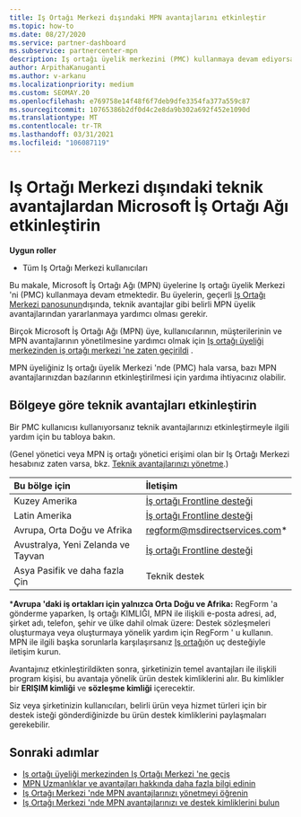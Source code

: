 ```yaml
---
title: Iş Ortağı Merkezi dışındaki MPN avantajlarını etkinleştir
ms.topic: how-to
ms.date: 08/27/2020
ms.service: partner-dashboard
ms.subservice: partnercenter-mpn
description: Iş ortağı üyelik merkezini (PMC) kullanmaya devam ediyorsanız, MPN teknik destek avantajlarınızı etkinleştirmeye ve size destek kimlikleri sunabilmeniz için kiminle iletişim kuracağınızı öğrenin.
author: ArpithaKanuganti
ms.author: v-arkanu
ms.localizationpriority: medium
ms.custom: SEOMAY.20
ms.openlocfilehash: e769758e14f48f6f7deb9dfe3354fa377a559c87
ms.sourcegitcommit: 10765386b2df0d4c2e8da9b302a692f452e1090d
ms.translationtype: MT
ms.contentlocale: tr-TR
ms.lasthandoff: 03/31/2021
ms.locfileid: "106087119"
---
```

# <a name="activate-microsoft-partner-network-technical-benefits-outside-of-partner-center"></a>Iş Ortağı Merkezi dışındaki teknik avantajlardan Microsoft İş Ortağı Ağı etkinleştirin


**Uygun roller**

- Tüm Iş Ortağı Merkezi kullanıcıları

Bu makale, Microsoft İş Ortağı Ağı (MPN) üyelerine Iş ortağı üyelik Merkezi 'ni (PMC) kullanmaya devam etmektedir. Bu üyelerin, geçerli [Iş Ortağı Merkezi panosunun](https://partner.microsoft.com/dashboard)dışında, teknik avantajlar gibi belirli MPN üyelik avantajlarından yararlanmaya yardımcı olması gerekir.

Birçok Microsoft İş Ortağı Ağı (MPN) üye, kullanıcılarının, müşterilerinin ve MPN avantajlarının yönetilmesine yardımcı olmak için [Iş ortağı üyeliği merkezinden iş ortağı merkezi 'ne zaten geçirildi](prepare-pmc-pc-migration.md) .

MPN üyeliğiniz Iş ortağı üyelik Merkezi 'nde (PMC) hala varsa, bazı MPN avantajlarınızdan bazılarının etkinleştirilmesi için yardıma ihtiyacınız olabilir.

## <a name="activate-technical-benefits-by-region"></a>Bölgeye göre teknik avantajları etkinleştirin

Bir PMC kullanıcısı kullanıyorsanız teknik avantajlarınızı etkinleştirmeyle ilgili yardım için bu tabloya bakın.

(Genel yönetici veya MPN iş ortağı yönetici erişimi olan bir Iş Ortağı Merkezi hesabınız zaten varsa, bkz. [Teknik avantajlarınızı yönetme](manage-your-partner-network-benefits.md#manage-technical-benefits).)

|Bu bölge için  | İletişim |
|:--------|:------------|
|Kuzey Amerika  | [İş ortağı Frontline desteği](https://partner.microsoft.com/support?issueid=300-0042)  |
|Latin Amerika  | [İş ortağı Frontline desteği](https://partner.microsoft.com/support?issueid=300-0042)  |
|Avrupa, Orta Doğu ve Afrika  | [regform@msdirectservices.com](mailto:regform@msdirectservices.com)*  |
|Avustralya, Yeni Zelanda ve Tayvan  | [İş ortağı Frontline desteği](https://partner.microsoft.com/support?issueid=300-0042)  |
|Asya Pasifik ve daha fazla Çin  | Teknik destek  |

\***Avrupa 'daki iş ortakları için yalnızca Orta Doğu ve Afrika:** RegForm 'a gönderme yaparken, Iş ortağı KIMLIĞI, MPN ile ilişkili e-posta adresi, ad, şirket adı, telefon, şehir ve ülke dahil olmak üzere: Destek sözleşmeleri oluşturmaya veya oluşturmaya yönelik yardım için RegForm ' u kullanın. MPN ile ilgili başka sorunlarla karşılaşırsanız [Iş ortağı](https://partner.microsoft.com/support?issueid=300-0042)ön uç desteğiyle iletişim kurun.

Avantajınız etkinleştirildikten sonra, şirketinizin temel avantajları ile ilişkili program kişisi, bu avantaja yönelik ürün destek kimliklerini alır. Bu kimlikler bir **ERIŞIM kimliği** ve **sözleşme kimliği** içerecektir. 

Siz veya şirketinizin kullanıcıları, belirli ürün veya hizmet türleri için bir destek isteği gönderdiğinizde bu ürün destek kimliklerini paylaşmaları gerekebilir.

## <a name="next-steps"></a>Sonraki adımlar

- [Iş ortağı üyeliği merkezinden Iş Ortağı Merkezi 'ne geçiş](prepare-pmc-pc-migration.md)
- [MPN Uzmanlıklar ve avantajları hakkında daha fazla bilgi edinin](learn-about-competencies.md)
- [Iş Ortağı Merkezi 'nde MPN avantajlarınızı yönetmeyi öğrenin](manage-your-partner-network-benefits.md)
- [Iş Ortağı Merkezi 'nde MPN avantajlarınızı ve destek kimliklerini bulun](mpn-find-benefits.md)
